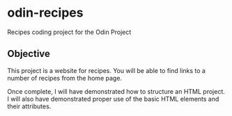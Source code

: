 # odin-recipes
Recipes coding project for the Odin Project

## Objective
This project is a website for recipes. You will be able to find links to a number of recipes from the home page.

Once complete, I will have demonstrated how to structure an HTML project. I will also have demonstrated proper use of the basic HTML elements and their attributes.
